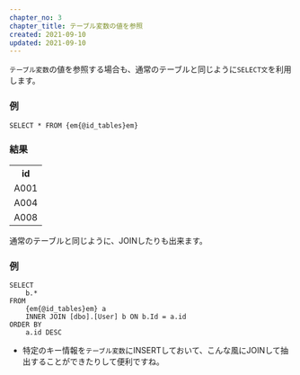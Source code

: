```yaml
---
chapter_no: 3
chapter_title: テーブル変数の値を参照
created: 2021-09-10
updated: 2021-09-10
---
```

`テーブル変数`の値を参照する場合も、通常のテーブルと同じように`SELECT文`を利用します。  

### 例
```
SELECT * FROM {em{@id_tables}em}
```

### 結果
<table class="normal">
	<tr>
		<th markdown="span">id</th>
	</tr>
	<tr>
		<td markdown="span">A001</td>
	</tr>
	<tr>
		<td markdown="span">A004</td>
	</tr>
	<tr>
		<td markdown="span">A008</td>
	</tr>
</table>

通常のテーブルと同じように、JOINしたりも出来ます。

### 例
```:INNER JOINして使う
SELECT
    b.*
FROM
    {em{@id_tables}em} a
    INNER JOIN [dbo].[User] b ON b.Id = a.id
ORDER BY
    a.id DESC
```
- 特定のキー情報を`テーブル変数`にINSERTしておいて、こんな風にJOINして抽出することができたりして便利ですね。